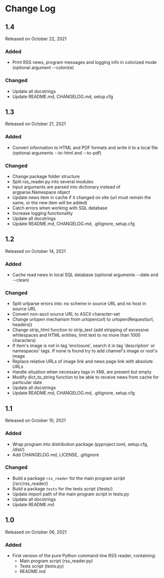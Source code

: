 # Change Log


## 1.4

Released on October 22, 2021

### Added

* Print RSS news, program messages and logging info in colorized mode (optional argument --colorize)

### Changed

* Update all docstrings
* Update README.md, CHANGELOG.md, setup.cfg


## 1.3

Released on October 21, 2021

### Added

* Convert information to HTML and PDF formats and write it to a local file (optional arguments --to-html and --to-pdf)

### Changed

* Change package folder structure 
* Split rss_reader.py into several modules
* Input arguments are parsed into dictionary instead of argparse.Namespace object
* Update news item in cache if it changed on site (url must remain the same, or the new item will be added)
* Catch errors when working with SQL database
* Increase logging functionality
* Update all docstrings
* Update README.md, CHANGELOG.md, .gitignore, setup.cfg


## 1.2

Released on October 14, 2021

### Added

* Cache read news in local SQL database (optional arguments --date and --clean)

### Changed

* Split urlparse errors into: no scheme in source URL and no host in source URL 
* Convert non-ascii source URL to ASCII character-set
* Change urlopen mechanism from urlopen(url) to urlopen(Request(url, headers))
* Change strip_html function to strip_text (add stripping of excessive whitespaces and HTML entities, limit text to no more than 1000 characters)
* If item's image is not in tag 'enclosure', search it in tag 'description' or namespaces' tags. If none is found try to add channel's image or root's image
* Replace relative URLs of image link and news page link with absolute URLs
* Handle situation when necessary tags in XML are present but empty 
* Modify dict_to_string function to be able to receive news from cache for particular date
* Update all docstrings
* Update README.md, CHANGELOG.md, .gitignore, setup.cfg


## 1.1

Released on October 10, 2021

### Added

* Wrap program into distribution package (pyproject.toml, setup.cfg, /dist/)
* Add CHANGELOG.md, LICENSE, .gitignore

### Changed

* Build a package `rss_reader` for the main program script (/src/rss_reader/)
* Build a package `tests` for the tests script (/tests/)
* Update import path of the main program script in tests.py
* Update all docstrings
* Update README.md


## 1.0

Released on October 06, 2021

### Added

* First version of the pure Python command-line RSS reader, containing:
	- Main program script (rss_reader.py)
	- Tests script (tests.py)
	- README.md